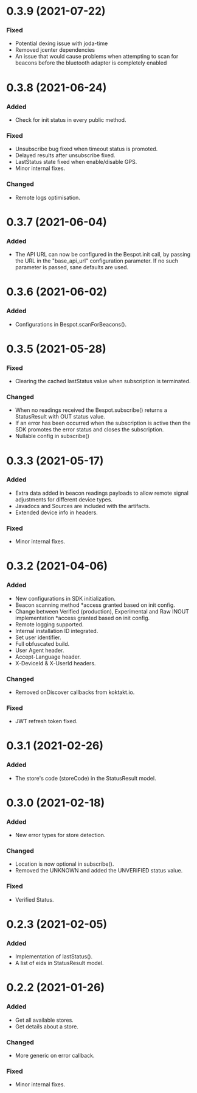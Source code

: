 # 0.3.9 (2021-07-22)
### Fixed
- Potential dexing issue with joda-time
- Removed jcenter dependencies
- An issue that would cause problems when attempting to scan for beacons before the bluetooth adapter is completely enabled
# 0.3.8 (2021-06-24)
### Added
- Check for init status in every public method.
### Fixed
- Unsubscribe bug fixed when timeout status is promoted.
- Delayed results after unsubscribe fixed.
- LastStatus state fixed when enable/disable GPS.
- Minor internal fixes.
### Changed
- Remote logs optimisation.
# 0.3.7 (2021-06-04)
### Added
- The API URL can now be configured in the Bespot.init call, by passing the URL in the "base_api_url" configuration parameter. If no such parameter is passed, sane defaults are used.   
# 0.3.6 (2021-06-02)
### Added
- Configurations in Bespot.scanForBeacons().
# 0.3.5 (2021-05-28)
### Fixed
- Clearing the cached lastStatus value when subscription is terminated.
### Changed
- When no readings received the Bespot.subscribe() returns a StatusResult with OUT status value.
- If an error has been occurred when the subscription is active then the SDK promotes the error status and closes the subscription.
- Nullable config in subscribe()
# 0.3.3 (2021-05-17)
### Added
- Extra data added in beacon readings payloads to allow remote signal adjustments for different device types.
- Javadocs and Sources are included with the artifacts.
- Extended device info in headers.
### Fixed
- Minor internal fixes.
# 0.3.2 (2021-04-06)
### Added
- New configurations in SDK initialization. 
- Beacon scanning method *access granted based on init config.
- Change between Verified (production), Experimental and Raw INOUT implementation *access granted based on init config.
- Remote logging supported.
- Internal installation ID integrated.
- Set user identifier.
- Full obfuscated build.
- User Agent header.
- Accept-Language header.
- X-DeviceId & X-UserId headers.
### Changed
- Removed onDiscover callbacks from koktakt.io.
### Fixed
- JWT refresh token fixed.
# 0.3.1 (2021-02-26)
### Added
- The store's code (storeCode) in the StatusResult model.
# 0.3.0 (2021-02-18)
### Added
- New error types for store detection.
### Changed
- Location is now optional in subscribe().
- Removed the UNKNOWN and added the UNVERIFIED status value.
### Fixed
- Verified Status.
# 0.2.3 (2021-02-05)
### Added
- Implementation of lastStatus().
- A list of eids in StatusResult model.
# 0.2.2 (2021-01-26)
### Added
- Get all available stores.
- Get details about a store.
### Changed
- More generic on error callback.
### Fixed
- Minor internal fixes.
